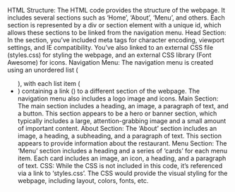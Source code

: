 HTML Structure: The HTML code provides the structure of the webpage. It includes several sections such as ‘Home’, ‘About’, ‘Menu’, and others. Each section is represented by a div or section element with a unique id, which allows these sections to be linked from the navigation menu.
Head Section: In the <head> section, you’ve included meta tags for character encoding, viewport settings, and IE compatibility. You’ve also linked to an external CSS file (styles.css) for styling the webpage, and an external CSS library (Font Awesome) for icons.
Navigation Menu: The navigation menu is created using an unordered list (<ul>), with each list item (<li>) containing a link (<a>) to a different section of the webpage. The navigation menu also includes a logo image and icons.
Main Section: The main section includes a heading, an image, a paragraph of text, and a button. This section appears to be a hero or banner section, which typically includes a large, attention-grabbing image and a small amount of important content.
About Section: The ‘About’ section includes an image, a heading, a subheading, and a paragraph of text. This section appears to provide information about the restaurant.
Menu Section: The ‘Menu’ section includes a heading and a series of ‘cards’ for each menu item. Each card includes an image, an icon, a heading, and a paragraph of text.
CSS: While the CSS is not included in this code, it’s referenced via a link to ‘styles.css’. The CSS would provide the visual styling for the webpage, including layout, colors, fonts, etc.

